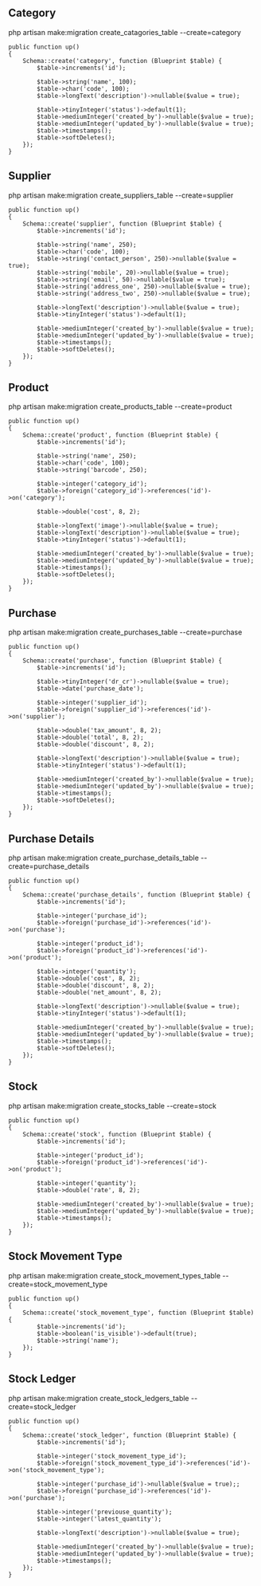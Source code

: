 
## Category

php artisan make:migration create_catagories_table --create=category

    public function up()
    {
        Schema::create('category', function (Blueprint $table) {
            $table->increments('id');
            
            $table->string('name', 100);
            $table->char('code', 100);
            $table->longText('description')->nullable($value = true);
            
            $table->tinyInteger('status')->default(1);
            $table->mediumInteger('created_by')->nullable($value = true);
            $table->mediumInteger('updated_by')->nullable($value = true);
            $table->timestamps();
            $table->softDeletes();
        });
    }
    
## Supplier

php artisan make:migration create_suppliers_table --create=supplier

    public function up()
    {
        Schema::create('supplier', function (Blueprint $table) {
            $table->increments('id');
            
            $table->string('name', 250);
            $table->char('code', 100);
            $table->string('contact_person', 250)->nullable($value = true);
            $table->string('mobile', 20)->nullable($value = true);
            $table->string('email', 50)->nullable($value = true);
            $table->string('address_one', 250)->nullable($value = true);
            $table->string('address_two', 250)->nullable($value = true);
            
            $table->longText('description')->nullable($value = true);
            $table->tinyInteger('status')->default(1);
            
            $table->mediumInteger('created_by')->nullable($value = true);
            $table->mediumInteger('updated_by')->nullable($value = true);
            $table->timestamps();
            $table->softDeletes();
        });
    }
    
## Product

php artisan make:migration create_products_table --create=product

    public function up()
    {
        Schema::create('product', function (Blueprint $table) {
            $table->increments('id');
            
            $table->string('name', 250);
            $table->char('code', 100);
            $table->string('barcode', 250);
            
            $table->integer('category_id');
            $table->foreign('category_id')->references('id')->on('category');
            
            $table->double('cost', 8, 2);
            
            $table->longText('image')->nullable($value = true);
            $table->longText('description')->nullable($value = true);
            $table->tinyInteger('status')->default(1);
            
            $table->mediumInteger('created_by')->nullable($value = true);
            $table->mediumInteger('updated_by')->nullable($value = true);
            $table->timestamps();
            $table->softDeletes();
        });
    }
    
## Purchase

php artisan make:migration create_purchases_table --create=purchase

    public function up()
    {
        Schema::create('purchase', function (Blueprint $table) {
            $table->increments('id');
            
            $table->tinyInteger('dr_cr')->nullable($value = true);
            $table->date('purchase_date');
            
            $table->integer('supplier_id');
            $table->foreign('supplier_id')->references('id')->on('supplier');
            
            $table->double('tax_amount', 8, 2);
            $table->double('total', 8, 2);
            $table->double('discount', 8, 2);
            
            $table->longText('description')->nullable($value = true);
            $table->tinyInteger('status')->default(1);
            
            $table->mediumInteger('created_by')->nullable($value = true);
            $table->mediumInteger('updated_by')->nullable($value = true);
            $table->timestamps();
            $table->softDeletes();
        });
    }
    
 ## Purchase Details

php artisan make:migration create_purchase_details_table --create=purchase_details

    public function up()
    {
        Schema::create('purchase_details', function (Blueprint $table) {
            $table->increments('id');
            
            $table->integer('purchase_id');
            $table->foreign('purchase_id')->references('id')->on('purchase');
            
            $table->integer('product_id');
            $table->foreign('product_id')->references('id')->on('product');
            
            $table->integer('quantity');
            $table->double('cost', 8, 2);
            $table->double('discount', 8, 2);
            $table->double('net_amount', 8, 2);
            
            $table->longText('description')->nullable($value = true);
            $table->tinyInteger('status')->default(1);
            
            $table->mediumInteger('created_by')->nullable($value = true);
            $table->mediumInteger('updated_by')->nullable($value = true);
            $table->timestamps();
            $table->softDeletes();
        });
    }
    
## Stock

php artisan make:migration create_stocks_table --create=stock

    public function up()
    {
        Schema::create('stock', function (Blueprint $table) {
            $table->increments('id');
            
            $table->integer('product_id');
            $table->foreign('product_id')->references('id')->on('product');
            
            $table->integer('quantity');
            $table->double('rate', 8, 2);
            
            $table->mediumInteger('created_by')->nullable($value = true);
            $table->mediumInteger('updated_by')->nullable($value = true);
            $table->timestamps();
        });
    }
    
## Stock Movement Type

php artisan make:migration create_stock_movement_types_table --create=stock_movement_type

    public function up()
    {
        Schema::create('stock_movement_type', function (Blueprint $table) {
            $table->increments('id');
            $table->boolean('is_visible')->default(true);
            $table->string('name');
        });
    }
    
## Stock Ledger

php artisan make:migration create_stock_ledgers_table --create=stock_ledger

    public function up()
    {
        Schema::create('stock_ledger', function (Blueprint $table) {
            $table->increments('id');
            
            $table->integer('stock_movement_type_id');
            $table->foreign('stock_movement_type_id')->references('id')->on('stock_movement_type');
            
            $table->integer('purchase_id')->nullable($value = true);;
            $table->foreign('purchase_id')->references('id')->on('purchase');
            
            $table->integer('previouse_quantity');
            $table->integer('latest_quantity');
            
            $table->longText('description')->nullable($value = true);
            
            $table->mediumInteger('created_by')->nullable($value = true);
            $table->mediumInteger('updated_by')->nullable($value = true);
            $table->timestamps();
        });
    }
